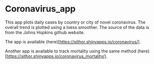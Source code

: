 # Coronavirus_app

This app plots daily cases by country or city of novel coronavirus. The overall trend is plotted using a loess smoother. The source of the data is from the Johns Hopkins github website.

The app is available (here)[https://sithor.shinyapps.io/coronavirus/].

Another app is available to track mortality using the same method (here)[https://sithor.shinyapps.io/coronavirus_mortality/].
